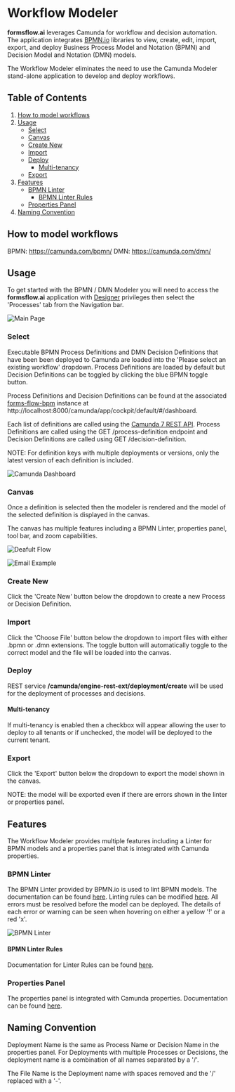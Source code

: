 # Workflow Modeler

**formsflow.ai** leverages Camunda for workflow and decision automation. The application integrates [BPMN.io](https://www.https://bpmn.io/) libraries to view, create, edit, import, export, and deploy Business Process Model and Notation (BPMN) and Decision Model and Notation (DMN) models.

The Workflow Modeler eliminates the need to use the Camunda Modeler stand-alone application to develop and deploy workflows.

## Table of Contents
1. [How to model workflows](#how-to-model-workflows)
2. [Usage](#usage)
   - [Select](#select)
   - [Canvas](#canvas)
   - [Create New](#create-new)
   - [Import](#import)
   - [Deploy](#deploy)
      - [Multi-tenancy](#multi-tenancy)
   - [Export](#export)
3. [Features](#features)
   - [BPMN Linter](#bpmn-linter)
      - [BPMN Linter Rules](#bpmn-linter-rules)
   - [Properties Panel](#properties-panel)
5. [Naming Convention](#naming-convention)

## How to model workflows

BPMN: https://camunda.com/bpmn/
DMN: https://camunda.com/dmn/

## Usage

To get started with the BPMN / DMN Modeler you will need to access the **formsflow.ai** application with [Designer](../../../../forms-flow-idm/keycloak/README.md#formsflow-ai-user-credentials) privileges then select the 'Processes' tab from the Navigation bar.

![Main Page](./docs/formsflow-modeler-main.png)

### Select

Executable BPMN Process Definitions and DMN Decision Definitions that have been been deployed to Camunda are loaded into the 'Please select an existing workflow' dropdown. Process Definitions are loaded by default but Decision Definitions can be toggled by clicking the blue BPMN toggle button.

Process Definitions and Decision Definitions can be found at the associated [forms-flow-bpm](../../../../forms-flow-bpm) instance at http://localhost:8000/camunda/app/cockpit/default/#/dashboard.

Each list of definitions are called using the [Camunda 7 REST API](https://docs.camunda.org/manual/7.17/reference/rest/). Process Definitions are called using the GET /process-definition endpoint and Decision Definitions are called using GET /decision-definition.

NOTE: For definition keys with multiple deployments or versions, only the latest version of each definition is included.

![Camunda Dashboard](./docs/formsflow-modeler-camunda-dashboard.png)

### Canvas

Once a definition is selected then the modeler is rendered and the model of the selected definition is displayed in the canvas.

The canvas has multiple features including a BPMN Linter, properties panel, tool bar, and zoom capabilities.

![Deafult Flow](./docs/formsflow-modeler-defaultflow.png)

![Email Example](./docs/formsflow-modeler-emailexample.png)

### Create New

Click the 'Create New' button below the dropdown to create a new Process or Decision Definition. 

### Import 

Click the 'Choose File' button below the dropdown to import files with either .bpmn or .dmn extensions. The toggle button will automatically toggle to the correct model and the file will be loaded into the canvas. 

### Deploy

REST service **/camunda/engine-rest-ext/deployment/create** will be used for the deployment of processes and decisions.
   
#### Multi-tenancy

If multi-tenancy is enabled then a checkbox will appear allowing the user to deploy to all tenants or if unchecked, the model will be deployed to the current tenant.

### Export

Click the 'Export' button below the dropdown to export the model shown in the canvas. 

NOTE: the model will be exported even if there are errors shown in the linter or properties panel.

## Features

The Workflow Modeler provides multiple features including a Linter for BPMN models and a properties panel that is integrated with Camunda properties.

### BPMN Linter

The BPMN Linter provided by BPMN.io is used to lint BPMN models. The documentation can be found [here](https://www.npmjs.com/package/bpmn-js-bpmnlint). Linting rules can be modified [here](./lint-rules/packed-config.js). All errors must be resolved before the model can be deployed. The details of each error or warning can be seen when hovering on either a yellow '!' or a red 'x'.

![BPMN Linter](./docs/formsflow-modeler-lint.png)

#### BPMN Linter Rules

Documentation for Linter Rules can be found [here](https://github.com/bpmn-io/bpmnlint/tree/master/docs/rules#rules).

### Properties Panel

The properties panel is integrated with Camunda properties. Documentation can be found [here](https://www.npmjs.com/package/bpmn-js-properties-panel).


## Naming Convention

Deployment Name is the same as Process Name or Decision Name in the properties panel. For Deployments with multiple Processes or Decisions, the deployment name is a combination of all names separated by a '/'.

The File Name is the Deployment name with spaces removed and the '/' replaced with a '-'.




